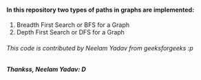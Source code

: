 #### In this repository two types of paths in graphs are implemented:

1. Breadth First Search or BFS for a Graph
2. Depth First Search or DFS for a Graph


###### This code is contributed by Neelam Yadav from geeksforgeeks :p
##### Thankss, Neelam Yadav: D